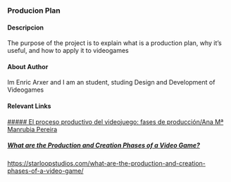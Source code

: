 ### Producion Plan

#### Descripcion
The purpose of the project is to explain what is a production plan, why it’s useful, and how to apply it to videogames

#### About Author
Im Enric Arxer and I am an student, studing Design and Development of Videogames

#### Relevant Links

<a  href="https://revistas.ucm.es/index.php/HICS/article/view/45178">##### El proceso productivo del videojuego: fases de producción/Ana Mª Manrubia Pereira

##### What are the Production and Creation Phases of a Video Game?
https://starloopstudios.com/what-are-the-production-and-creation-phases-of-a-video-game/
